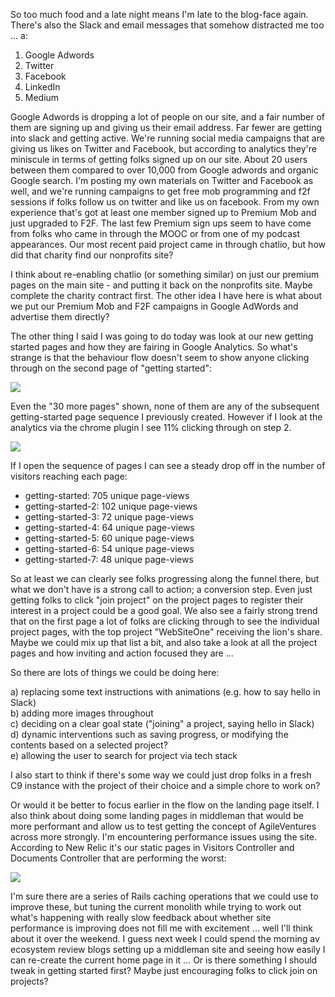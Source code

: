 So too much food and a late night means I'm late to the blog-face again.  There's also the Slack and email messages that somehow distracted me too ... a:

1) Google Adwords
2) Twitter
3) Facebook
4) LinkedIn
5) Medium

Google Adwords is dropping a lot of people on our site, and a fair number of them are signing up and giving us their email address.  Far fewer are getting into slack and getting active.  We're running social media campaigns that are giving us likes on Twitter and Facebook, but according to analytics they're miniscule in terms of getting folks signed up on our site.  About 20 users between them compared to over 10,000 from Google adwords and organic Google search.  I'm posting my own materials on Twitter and Facebook as well, and we're running campaigns to get free mob programming and f2f sessions if folks follow us on twitter and like us on facebook.  From my own experience that's got at least one member signed up to Premium Mob and just upgraded to F2F.  The last few Premium sign ups seem to have come from folks who came in through the MOOC or from one of my podcast appearances.  Our most recent paid project came in through chatlio, but how did that charity find our nonprofits site?

I think about re-enabling chatlio (or something similar) on just our premium pages on the main site - and putting it back on the nonprofits site.  Maybe complete the charity contract first.  The other idea I have here is what about we put our Premium Mob and F2F campaigns in Google AdWords and advertise them directly?

The other thing I said I was going to do today was look at our new getting started pages and how they are fairing in Google Analytics.  So what's strange is that the behaviour flow doesn't seem to show anyone clicking through on the second page of "getting started":

![](https://dl.dropbox.com/s/0bnhelyc4qni9xf/Screenshot%202017-10-13%2010.27.19.png?dl=1)

Even the "30 more pages" shown, none of them are any of the subsequent getting-started page sequence I previously created.  However if I look at the analytics via the chrome plugin I see 11% clicking through on step 2.

![](https://dl.dropbox.com/s/6ekiiw9ayjf1vxy/Screenshot%202017-10-13%2010.29.22.png?dl=1)

If I open the sequence of pages I can see a steady drop off in the number of visitors reaching each page:

* getting-started: 705 unique page-views
* getting-started-2: 102 unique page-views
* getting-started-3: 72 unique page-views
* getting-started-4: 64 unique page-views
* getting-started-5: 60 unique page-views
* getting-started-6: 54 unique page-views
* getting-started-7: 48 unique page-views

So at least we can clearly see folks progressing along the funnel there, but what we don't have is a strong call to action; a conversion step.  Even just getting folks to click "join project" on the project pages to register their interest in a project could be a good goal.  We also see a fairly strong trend that on the first page a lot of folks are clicking through to see the individual project pages, with the top project "WebSiteOne" receiving the lion's share.  Maybe we could mix up that list a bit, and also take a look at all the project pages and how inviting and action focused they are ...

So there are lots of things we could be doing here:

a) replacing some text instructions with animations (e.g. how to say hello in Slack)  
b) adding more images throughout  
c) deciding on a clear goal state ("joining" a project, saying hello in Slack)  
d) dynamic interventions such as saving progress, or modifying the contents based on a selected project?  
e) allowing the user to search for project via tech stack  

I also start to think if there's some way we could just drop folks in a fresh C9 instance with the project of their choice and a simple chore to work on?

Or would it be better to focus earlier in the flow on the landing page itself.  I also think about doing some landing pages in middleman that would be more performant and allow us to test getting the concept of AgileVentures across more strongly.  I'm encountering performance issues using the site.  According to New Relic it's our static pages in Visitors Controller and Documents Controller that are performing the worst:

![](https://dl.dropbox.com/s/78z9ugrvabo8f7h/Screenshot%202017-10-13%2010.44.57.png?dl=1)

I'm sure there are a series of Rails caching operations that we could use to improve these, but tuning the current monolith while trying to work out what's happening with really slow feedback about whether site performance is improving does not fill me with excitement ... well I'll think about it over the weekend.  I guess next week I could spend the morning av ecosystem review blogs setting up a middleman site and seeing how easily I can re-create the current home page in it ... Or is there something I should tweak in getting started first?  Maybe just encouraging folks to click join on projects?

